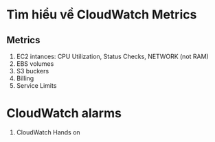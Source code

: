 # Tìm hiểu về CloudWatch Metrics

## Metrics
1. EC2 intances: CPU Utilization, Status Checks, NETWORK (not RAM)
2. EBS volumes 
3. S3 buckers
4. Billing
5. Service Limits

# CloudWatch alarms
1. CloudWatch Hands on

